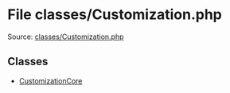 File classes/Customization.php
=========

Source: [classes/Customization.php](https://github.com/PrestaShop/PrestaShop/blob/1.5.0.13/classes/Customization.php)


Classes
-------

* [CustomizationCore](class.CustomizationCore.md)

